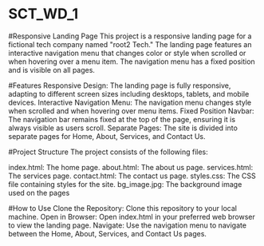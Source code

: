# SCT_WD_1

#Responsive Landing Page
This project is a responsive landing page for a fictional tech company named "root2 Tech." The landing page features an interactive navigation menu that changes color or style when scrolled or when hovering over a menu item. The navigation menu has a fixed position and is visible on all pages.

#Features
Responsive Design: The landing page is fully responsive, adapting to different screen sizes including desktops, tablets, and mobile devices.
Interactive Navigation Menu: The navigation menu changes style when scrolled and when hovering over menu items.
Fixed Position Navbar: The navigation bar remains fixed at the top of the page, ensuring it is always visible as users scroll.
Separate Pages: The site is divided into separate pages for Home, About, Services, and Contact Us.

#Project Structure
The project consists of the following files:

index.html: The home page.
about.html: The about us page.
services.html: The services page.
contact.html: The contact us page.
styles.css: The CSS file containing styles for the site.
bg_image.jpg: The background image used on the pages 

#How to Use
Clone the Repository: Clone this repository to your local machine.
Open in Browser: Open index.html in your preferred web browser to view the landing page.
Navigate: Use the navigation menu to navigate between the Home, About, Services, and Contact Us pages.
